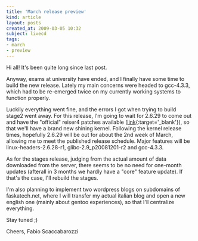 ```yaml
---
title: 'March release preview'
kind: article
layout: posts
created_at: 2009-03-05 10:32
subject: livecd
tags:
- march
- preview
---
```

Hi all! It's been quite long since last post.

Anyway, exams at university have ended, and I finally have some time to build the new release. Lately my main concerns were headed to gcc-4.3.3, which had to be re-emerged twice on my currently working systems to function properly.
<!--MORE-->
Luckily everything went fine, and the errors I got when trying to build stage2 went away. For this release, I'm going to wait for 2.6.29 to come out and have the "official" reiser4 patches available ([link](http://www.kernel.org/pub/linux/kernel/people/edward/){:target='_blank'}), so that we'll have a brand new shining kernel. Following the kernel release times, hopefully 2.6.29 will be out for about the 2nd week of March, allowing me to meet the published release schedule. Major features will be linux-headers-2.6.28-r1, glibc-2.9_p20081201-r2 and gcc-4.3.3.

As for the stages release, judging from the actual amount of data downloaded from the server, there seems to be no need for one-month updates (afterall in 3 months we hardly have a "core" feature update). If that's the case, I'll rebuild the stages.

I'm also planning to implement two wordpress blogs on subdomains of faskatech.net, where I will transfer my actual italian blog and open a new english one (mainly about gentoo experiences), so that I'll centralize everything.

Stay tuned ;)

Cheers,
Fabio Scaccabarozzi

